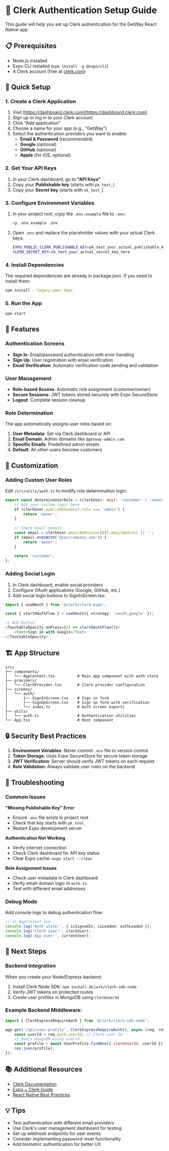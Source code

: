 # 🔐 Clerk Authentication Setup Guide

This guide will help you set up Clerk authentication for the GetWay React Native app.

## 📋 Prerequisites

- Node.js installed
- Expo CLI installed (`npm install -g @expo/cli`)
- A Clerk account (free at [clerk.com](https://clerk.com))

## 🚀 Quick Setup

### 1. Create a Clerk Application

1. Visit [https://dashboard.clerk.com](https://dashboard.clerk.com)
2. Sign up or log in to your Clerk account
3. Click "Add application"
4. Choose a name for your app (e.g., "GetWay")
5. Select the authentication providers you want to enable:
   - **Email & Password** (recommended)
   - **Google** (optional)
   - **GitHub** (optional)
   - **Apple** (for iOS, optional)

### 2. Get Your API Keys

1. In your Clerk dashboard, go to **"API Keys"**
2. Copy your **Publishable key** (starts with `pk_test_`)
3. Copy your **Secret key** (starts with `sk_test_`)

### 3. Configure Environment Variables

1. In your project root, copy the `.env.example` file to `.env`:
   ```bash
   cp .env.example .env
   ```

2. Open `.env` and replace the placeholder values with your actual Clerk keys:
   ```bash
   EXPO_PUBLIC_CLERK_PUBLISHABLE_KEY=pk_test_your_actual_publishable_key_here
   CLERK_SECRET_KEY=sk_test_your_actual_secret_key_here
   ```

### 4. Install Dependencies

The required dependencies are already in package.json. If you need to install them:

```bash
npm install --legacy-peer-deps
```

### 5. Run the App

```bash
npm start
```

## 🎯 Features

### Authentication Screens

- **Sign In**: Email/password authentication with error handling
- **Sign Up**: User registration with email verification
- **Email Verification**: Automatic verification code sending and validation

### User Management

- **Role-based Access**: Automatic role assignment (customer/owner)
- **Secure Sessions**: JWT tokens stored securely with Expo SecureStore
- **Logout**: Complete session cleanup

### Role Determination

The app automatically assigns user roles based on:

1. **User Metadata**: Set via Clerk dashboard or API
2. **Email Domain**: Admin domains like `@getway-admin.com`
3. **Specific Emails**: Predefined admin emails
4. **Default**: All other users become customers

## 🔧 Customization

### Adding Custom User Roles

Edit `/src/utils/auth.ts` to modify role determination logic:

```typescript
export const determineUserRole = (clerkUser: any): 'customer' | 'owner' => {
    // Add your custom logic here
    if (clerkUser.publicMetadata?.role === 'admin') {
        return 'owner';
    }
    
    // Check email domain
    const email = clerkUser.emailAddresses[0]?.emailAddress || '';
    if (email.endsWith('@yourcompany.com')) {
        return 'owner';
    }
    
    return 'customer';
};
```

### Adding Social Login

1. In Clerk dashboard, enable social providers
2. Configure OAuth applications (Google, GitHub, etc.)
3. Add social login buttons to SignInScreen.tsx:

```typescript
import { useOAuth } from '@clerk/clerk-expo';

const { startOAuthFlow } = useOAuth({ strategy: 'oauth_google' });

// Add button
<TouchableOpacity onPress={() => startOAuthFlow()}>
    <Text>Sign in with Google</Text>
</TouchableOpacity>
```

## 🏗️ App Structure

```
src/
├── components/
│   └── AppContent.tsx          # Main app component with auth state
├── providers/
│   └── ClerkProvider.tsx       # Clerk provider configuration
├── screens/
│   └── auth/
│       ├── SignInScreen.tsx    # Sign in form
│       ├── SignUpScreen.tsx    # Sign up form with verification
│       └── index.ts            # Auth screen exports
├── utils/
│   └── auth.ts                 # Authentication utilities
└── App.tsx                     # Root component
```

## 🔒 Security Best Practices

1. **Environment Variables**: Never commit `.env` file to version control
2. **Token Storage**: Uses Expo SecureStore for secure token storage
3. **JWT Verification**: Server should verify JWT tokens on each request
4. **Role Validation**: Always validate user roles on the backend

## 🐛 Troubleshooting

### Common Issues

**"Missing Publishable Key" Error**
- Ensure `.env` file exists in project root
- Check that key starts with `pk_test_`
- Restart Expo development server

**Authentication Not Working**
- Verify internet connection
- Check Clerk dashboard for API key status
- Clear Expo cache: `expo start --clear`

**Role Assignment Issues**
- Check user metadata in Clerk dashboard
- Verify email domain logic in `auth.ts`
- Test with different email addresses

### Debug Mode

Add console logs to debug authentication flow:

```typescript
// In AppContent.tsx
console.log('Auth state:', { isSignedIn, isLoaded: authLoaded });
console.log('Clerk user:', clerkUser);
console.log('App user:', currentUser);
```

## 🚀 Next Steps

### Backend Integration

When you create your Node/Express backend:

1. Install Clerk Node SDK: `npm install @clerk/clerk-sdk-node`
2. Verify JWT tokens on protected routes
3. Create user profiles in MongoDB using `clerkUserId`

### Example Backend Middleware:

```javascript
import { ClerkExpressRequireAuth } from '@clerk/clerk-sdk-node';

app.get('/api/user-profile', ClerkExpressRequireAuth(), async (req, res) => {
    const userId = req.auth.userId; // Clerk user ID
    // Query MongoDB using userId
    const profile = await UserProfile.findOne({ clerkUserId: userId });
    res.json(profile);
});
```

## 📚 Additional Resources

- [Clerk Documentation](https://clerk.com/docs)
- [Expo + Clerk Guide](https://clerk.com/docs/quickstarts/expo)
- [React Native Best Practices](https://reactnative.dev/docs/security)

## 💡 Tips

- Test authentication with different email providers
- Use Clerk's user management dashboard for testing
- Set up webhook endpoints for user events
- Consider implementing password reset functionality
- Add biometric authentication for better UX
